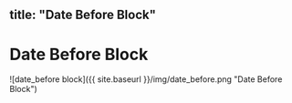 title: "Date Before Block"
---
# Date Before Block
![date_before block]({{ site.baseurl }}/img/date_before.png "Date Before Block")